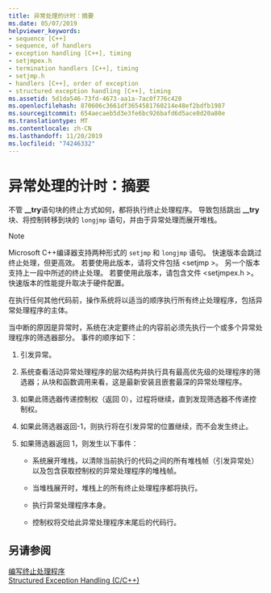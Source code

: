 ```yaml
---
title: 异常处理的计时：摘要
ms.date: 05/07/2019
helpviewer_keywords:
- sequence [C++]
- sequence, of handlers
- exception handling [C++], timing
- setjmpex.h
- termination handlers [C++], timing
- setjmp.h
- handlers [C++], order of exception
- structured exception handling [C++], timing
ms.assetid: 5d1da546-73fd-4673-aa1a-7ac0f776c420
ms.openlocfilehash: 870606c3661df3654581760214e48ef2bdfb1987
ms.sourcegitcommit: 654aecaeb5d3e3fe6bc926bafd6d5ace0d20a80e
ms.translationtype: MT
ms.contentlocale: zh-CN
ms.lasthandoff: 11/20/2019
ms.locfileid: "74246332"
---
```

# <a name="timing-of-exception-handling-a-summary"></a>异常处理的计时：摘要

不管 **__try**语句块的终止方式如何，都将执行终止处理程序。 导致包括跳出 **__try**块、将控制转移到块的 `longjmp` 语句，并由于异常处理而展开堆栈。

> [!NOTE]
>  Microsoft C++编译器支持两种形式的 `setjmp` 和 `longjmp` 语句。 快速版本会跳过终止处理，但更高效。 若要使用此版本，请将文件包括 \<setjmp >。 另一个版本支持上一段中所述的终止处理。 若要使用此版本，请包含文件 \<setjmpex.h >。 快速版本的性能提升取决于硬件配置。

在执行任何其他代码前，操作系统将以适当的顺序执行所有终止处理程序，包括异常处理程序的主体。

当中断的原因是异常时，系统在决定要终止的内容前必须先执行一个或多个异常处理程序的筛选器部分。 事件的顺序如下：

1. 引发异常。

1. 系统查看活动异常处理程序的层次结构并执行具有最高优先级的处理程序的筛选器；从块和函数调用来看，这是最新安装且嵌套最深的异常处理程序。

1. 如果此筛选器传递控制权（返回 0），过程将继续，直到发现筛选器不传递控制权。

1. 如果此筛选器返回-1，则执行将在引发异常的位置继续，而不会发生终止。

1. 如果筛选器返回 1，则发生以下事件：

   - 系统展开堆栈，以清除当前执行的代码之间的所有堆栈帧（引发异常处）以及包含获取控制权的异常处理程序的堆栈帧。

   - 当堆栈展开时，堆栈上的所有终止处理程序都将执行。

   - 执行异常处理程序本身。

   - 控制权将交给此异常处理程序末尾后的代码行。

## <a name="see-also"></a>另请参阅

[编写终止处理程序](../cpp/writing-a-termination-handler.md)<br/>
[Structured Exception Handling (C/C++)](../cpp/structured-exception-handling-c-cpp.md)